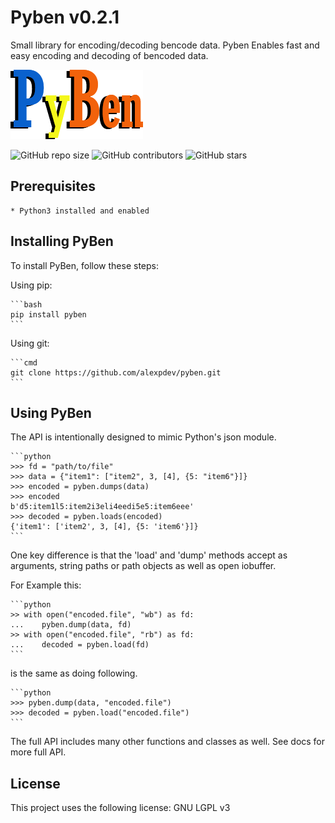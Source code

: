 # Pyben v0.2.1

Small library for encoding/decoding bencode data.
Pyben Enables fast and easy encoding and decoding of bencoded data.

![PyBen](./assets/pyben.png)

![GitHub repo size](https://img.shields.io/github/repo-size/alexpdev/pyben)
![GitHub contributors](https://img.shields.io/github/license/alexpdev/pyben)
![GitHub stars](https://img.shields.io/badge/rating-99-green)

## Prerequisites

    * Python3 installed and enabled

## Installing PyBen

To install PyBen, follow these steps:

Using pip:

    ```bash
    pip install pyben
    ```

Using git:

    ```cmd
    git clone https://github.com/alexpdev/pyben.git
    ```

## Using PyBen

The API is intentionally designed to mimic Python's json module.

    ```python
    >>> fd = "path/to/file"
    >>> data = {"item1": ["item2", 3, [4], {5: "item6"}]}
    >>> encoded = pyben.dumps(data)
    >>> encoded
    b'd5:item1l5:item2i3eli4eedi5e5:item6eee'
    >>> decoded = pyben.loads(encoded)
    {'item1': ['item2', 3, [4], {5: 'item6'}]}
    ```

One key difference is that the 'load' and 'dump' methods accept as arguments,
string paths or path objects as well as open iobuffer.

For Example this:

    ```python
    >> with open("encoded.file", "wb") as fd:
    ...    pyben.dump(data, fd)
    >> with open("encoded.file", "rb") as fd:
    ...    decoded = pyben.load(fd)
    ```

is the same as doing following.

    ```python
    >>> pyben.dump(data, "encoded.file")
    >>> decoded = pyben.load("encoded.file")
    ```

The full API includes many other functions and classes as well.
See docs for more full API.

## License

This project uses the following license: GNU LGPL v3
